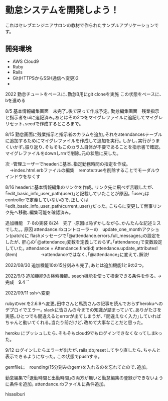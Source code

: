 # 勤怠システムを開発しよう！

これはセレブエンジニアサロンの教材で作られたサンプルアプリケーションです。

## 開発環境

* AWS Cloud9<br>
* Ruby<br>
* Rails<br>
* Git(HTTPSからSSH通信へ変更)2
* 
2022
勤怠チュートをベースに､勤怠B用にgit cloneを実施
この状態をベースに､bを進める

8/5
基本情報編集画面　未完了｡後で戻って作成予定｡
勤怠編集画面　残業指示と指示者をuiに追記済み｡あとはその2つをマイグレファイルに追記してマイグレリセット､seedで作成するところまで｡

8/15
勤怠画面に残業指示と指示者のカラムを追加｡それをatenndancesテーブルに追加するためにマイグレファイルを作成して追加を実行｡
しかし､実行がうまくいかず｡振り返り､そもそもこのカラム自体が不要であることを指示書で確認｡
マイグレファイルをdownしrmで削除｡元の状態に戻した｡

次
･管理ユーザーでheaderに基本､指定勤務時間の指定を作成｡
　→index.html.erbファイルの編集　remote:trueを削除することでモーダルウインドウをなくす

8/16
headerに基本情報編集のリンクを作成｡
リンク先に飛べず苦戦したが､｢edit_basic_info_user_path(user)｣と記載していたことが原因｡
｢user｣はcontrollerで定義していないので､正しくは｢edit_basic_info_user_path(current_user)｣だった｡
こちらに変更して無事リンク先へ移動､編集可能を確認済み｡


追加機能　7･8の実装
8/24　完了
･原因は恥ずかしながら､かんたんな記述ミスでした｡｡
原因
attendance.rbコントローラーの　update_one_monthアクション(patch)に
flashメッセージで｢@attendance.errors.full_messages｣の設定をしたが､
肝心の｢@attendance｣変数を定義しておらず｡｢attendance｣で変数設定していた｡
        attendance = Attendance.find(id)
        attendance.update_attributes!(item)
　　　　　→attendanceではなく､｢@attendance｣に変えて､解決!

2022/08/30
追加機能10の15分刻みも完了｡あとは追加機能1と9の2つ｡

2022/9/3
追加機能9の検索機能｡
seach機能を使って検索できる条件を作る｡
→完成　9.4
``

2022/09/11
sshへ変更

rubyのver.を2.6.9へ変更｡田中さんと馬渕さんの記事を読んでおらずherokuへのデプロイでエラー｡
slackに皆さんの今までの知識が詰まっていて､ありがたさを実感｡ひとつでも間違えるとerrorが出てしまうが､
｢間違えなく入力｣していればちゃんと動いてくれる｡当たり前だけど､改めて大事なことだと思った｡

heroku にプッシュしたら､そもそもcloud9でもログインできなくなってしまkった｡

9/12
ログインしたらエラーが出たが､rails;db;resetしてやり直したら､ちゃんと表示できるようになった｡
この状態でpushする｡

gemfileに　rounding(15分刻みのgem)を入れるのを忘れてたので､追加｡

勤怠編集で｢退勤時間と出勤時間｣の両方が無いと勤怠編集の登録ができないように条件を追加｡
attendance.rbファイルに条件追加｡

hisasiburi